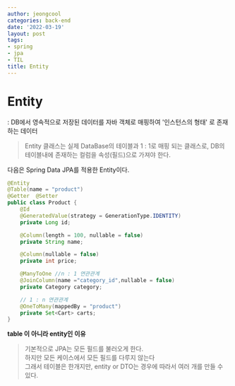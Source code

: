 ```yaml
---
author: jeongcool
categories: back-end
date: '2022-03-19'
layout: post
tags:
- spring
- jpa
- TIL
title: Entity
---
```


# Entity
: DB에서 영속적으로 저장된 데이터를 자바 객체로 매핑하여 '인스턴스의 형태' 로 존재하는 데이터  
>Entity 클래스는 실제 DataBase의 테이블과 1 : 1로 매핑 되는 클래스로, DB의 테이블내에 존재하는 컬럼을 속성(필드)으로 가져야 한다.

다음은 Spring Data JPA를 적용한 Entity이다.
```java
@Entity
@Table(name = "product")
@Getter  @Setter
public class Product {
    @Id
    @GeneratedValue(strategy = GenerationType.IDENTITY)
    private Long id;

    @Column(length = 100, nullable = false)
    private String name;

    @Column(nullable = false) 
    private int price;

    @ManyToOne //n : 1 연관관계
    @JoinColumn(name ="category_id",nullable = false)
    private Category category;

    // 1 : n 연관관계
    @OneToMany(mappedBy = "product")
    private Set<Cart> carts;
}
```

**table 이 아니라 entity인 이유**
> 기본적으로 JPA는 모든 필드를 불러오게 한다.  
> 하지만 모든 케이스에서 모든 필드를 다루지 않는다  
> 그래서 테이블은 한개지만, entity or DTO는 경우에 따라서 여러 개를 만들 수 있다.